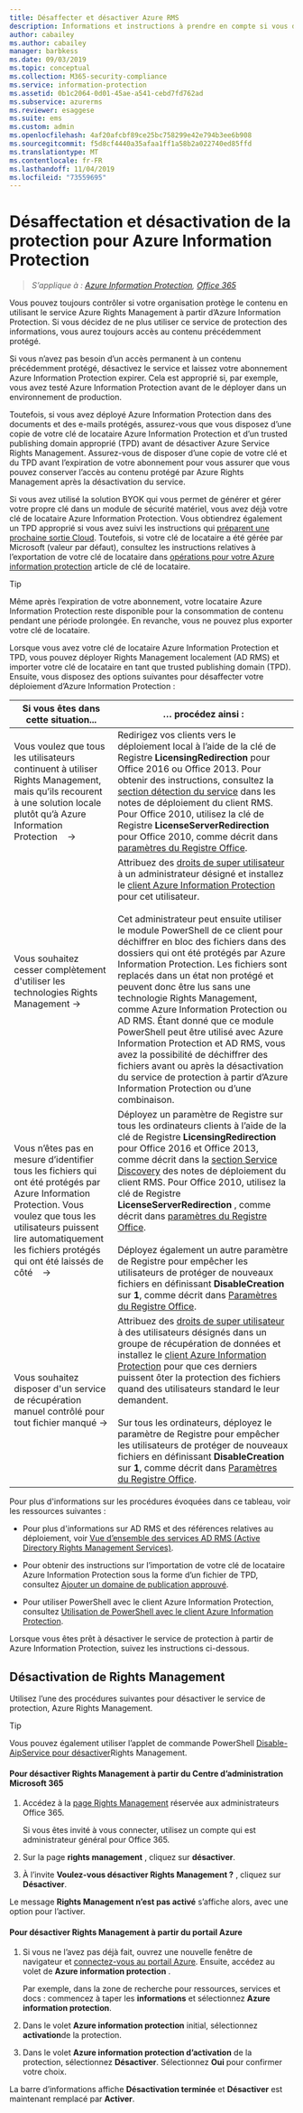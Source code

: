 ```yaml
---
title: Désaffecter et désactiver Azure RMS
description: Informations et instructions à prendre en compte si vous décidez de ne plus utiliser ce service de protection basé sur le cloud d’Azure Information Protection.
author: cabailey
ms.author: cabailey
manager: barbkess
ms.date: 09/03/2019
ms.topic: conceptual
ms.collection: M365-security-compliance
ms.service: information-protection
ms.assetid: 0b1c2064-0d01-45ae-a541-cebd7fd762ad
ms.subservice: azurerms
ms.reviewer: esaggese
ms.suite: ems
ms.custom: admin
ms.openlocfilehash: 4af20afcbf89ce25bc758299e42e794b3ee6b908
ms.sourcegitcommit: f5d8cf4440a35afaa1ff1a58b2a022740ed85ffd
ms.translationtype: MT
ms.contentlocale: fr-FR
ms.lasthandoff: 11/04/2019
ms.locfileid: "73559695"
---
```

# <a name="decommissioning-and-deactivating-protection-for-azure-information-protection"></a>Désaffectation et désactivation de la protection pour Azure Information Protection

>*S’applique à : [Azure Information Protection](https://azure.microsoft.com/pricing/details/information-protection), [Office 365](https://download.microsoft.com/download/E/C/F/ECF42E71-4EC0-48FF-AA00-577AC14D5B5C/Azure_Information_Protection_licensing_datasheet_EN-US.pdf)*

Vous pouvez toujours contrôler si votre organisation protège le contenu en utilisant le service Azure Rights Management à partir d’Azure Information Protection. Si vous décidez de ne plus utiliser ce service de protection des informations, vous aurez toujours accès au contenu précédemment protégé.

Si vous n’avez pas besoin d’un accès permanent à un contenu précédemment protégé, désactivez le service et laissez votre abonnement Azure Information Protection expirer. Cela est approprié si, par exemple, vous avez testé Azure Information Protection avant de le déployer dans un environnement de production.

Toutefois, si vous avez déployé Azure Information Protection dans des documents et des e-mails protégés, assurez-vous que vous disposez d’une copie de votre clé de locataire Azure Information Protection et d’un trusted publishing domain approprié (TPD) avant de désactiver Azure Service Rights Management. Assurez-vous de disposer d’une copie de votre clé et du TPD avant l’expiration de votre abonnement pour vous assurer que vous pouvez conserver l’accès au contenu protégé par Azure Rights Management après la désactivation du service. 

Si vous avez utilisé la solution BYOK qui vous permet de générer et gérer votre propre clé dans un module de sécurité matériel, vous avez déjà votre clé de locataire Azure Information Protection. Vous obtiendrez également un TPD approprié si vous avez suivi les instructions qui [préparent une prochaine sortie Cloud](https://techcommunity.microsoft.com/t5/Azure-Information-Protection/How-to-prepare-an-Azure-Information-Protection-Cloud-Exit-plan/ba-p/382631). Toutefois, si votre clé de locataire a été gérée par Microsoft (valeur par défaut), consultez les instructions relatives à l’exportation de votre clé de locataire dans [opérations pour votre Azure information protection](operations-tenant-key.md) article de clé de locataire.

> [!TIP]
> Même après l’expiration de votre abonnement, votre locataire Azure Information Protection reste disponible pour la consommation de contenu pendant une période prolongée. En revanche, vous ne pouvez plus exporter votre clé de locataire.

Lorsque vous avez votre clé de locataire Azure Information Protection et TPD, vous pouvez déployer Rights Management localement (AD RMS) et importer votre clé de locataire en tant que trusted publishing domain (TPD). Ensuite, vous disposez des options suivantes pour désaffecter votre déploiement d’Azure Information Protection :

|Si vous êtes dans cette situation...|… procédez ainsi :|
|----------------------------|--------------|
|Vous voulez que tous les utilisateurs continuent à utiliser Rights Management, mais qu’ils recourent à une solution locale plutôt qu’à Azure Information Protection    →|Redirigez vos clients vers le déploiement local à l’aide de la clé de Registre **LicensingRedirection** pour Office 2016 ou Office 2013. Pour obtenir des instructions, consultez la [section détection du service](./rms-client/client-deployment-notes.md) dans les notes de déploiement du client RMS. Pour Office 2010, utilisez la clé de Registre **LicenseServerRedirection** pour Office 2010, comme décrit dans [paramètres du Registre Office](https://technet.microsoft.com/library/dd772637%28v=ws.10%29.aspx).|
|Vous souhaitez cesser complètement d'utiliser les technologies Rights Management →|Attribuez des [droits de super utilisateur](configure-super-users.md) à un administrateur désigné et installez le [client Azure Information Protection](./rms-client/client-admin-guide-install.md) pour cet utilisateur.<br /><br />Cet administrateur peut ensuite utiliser le module PowerShell de ce client pour déchiffrer en bloc des fichiers dans des dossiers qui ont été protégés par Azure Information Protection. Les fichiers sont replacés dans un état non protégé et peuvent donc être lus sans une technologie Rights Management, comme Azure Information Protection ou AD RMS. Étant donné que ce module PowerShell peut être utilisé avec Azure Information Protection et AD RMS, vous avez la possibilité de déchiffrer des fichiers avant ou après la désactivation du service de protection à partir d’Azure Information Protection ou d’une combinaison.|
|Vous n’êtes pas en mesure d’identifier tous les fichiers qui ont été protégés par Azure Information Protection. Vous voulez que tous les utilisateurs puissent lire automatiquement les fichiers protégés qui ont été laissés de côté    →|Déployez un paramètre de Registre sur tous les ordinateurs clients à l’aide de la clé de Registre **LicensingRedirection** pour Office 2016 et Office 2013, comme décrit dans la [section Service Discovery](./rms-client/client-deployment-notes.md) des notes de déploiement du client RMS. Pour Office 2010, utilisez la clé de Registre **LicenseServerRedirection** , comme décrit dans [paramètres du Registre Office](https://technet.microsoft.com/library/dd772637%28v=ws.10%29.aspx).<br /><br />Déployez également un autre paramètre de Registre pour empêcher les utilisateurs de protéger de nouveaux fichiers en définissant **DisableCreation** sur **1**, comme décrit dans [Paramètres du Registre Office](https://technet.microsoft.com/library/dd772637%28v=ws.10%29.aspx).|
|Vous souhaitez disposer d'un service de récupération manuel contrôlé pour tout fichier manqué →|Attribuez des [droits de super utilisateur](configure-super-users.md) à des utilisateurs désignés dans un groupe de récupération de données et installez le [client Azure Information Protection](./rms-client/client-admin-guide-install.md) pour que ces derniers puissent ôter la protection des fichiers quand des utilisateurs standard le leur demandent.<br /><br />Sur tous les ordinateurs, déployez le paramètre de Registre pour empêcher les utilisateurs de protéger de nouveaux fichiers en définissant **DisableCreation** sur **1**, comme décrit dans [Paramètres du Registre Office](https://technet.microsoft.com/library/dd772637%28v=ws.10%29.aspx).|

Pour plus d'informations sur les procédures évoquées dans ce tableau, voir les ressources suivantes :

- Pour plus d'informations sur AD RMS et des références relatives au déploiement, voir [Vue d’ensemble des services AD RMS (Active Directory Rights Management Services)](https://technet.microsoft.com/library/hh831364.aspx).

- Pour obtenir des instructions sur l’importation de votre clé de locataire Azure Information Protection sous la forme d’un fichier de TPD, consultez [Ajouter un domaine de publication approuvé](https://technet.microsoft.com/library/cc771460.aspx).

- Pour utiliser PowerShell avec le client Azure Information Protection, consultez [ Utilisation de PowerShell avec le client Azure Information Protection](./rms-client/client-admin-guide-powershell.md).

Lorsque vous êtes prêt à désactiver le service de protection à partir de Azure Information Protection, suivez les instructions ci-dessous.

## <a name="deactivating-rights-management"></a>Désactivation de Rights Management
Utilisez l’une des procédures suivantes pour désactiver le service de protection, Azure Rights Management.

> [!TIP]
> Vous pouvez également utiliser l’applet de commande PowerShell [Disable-AipService pour désactiver](/powershell/module/aipservice/disable-aipservice)Rights Management.

#### <a name="to-deactivate-rights-management-from-the-microsoft-365-admin-center"></a>Pour désactiver Rights Management à partir du Centre d’administration Microsoft 365

1. Accédez à la [page Rights Management](https://account.activedirectory.windowsazure.com/RmsOnline/Manage.aspx) réservée aux administrateurs Office 365.
    
    Si vous êtes invité à vous connecter, utilisez un compte qui est administrateur général pour Office 365.

2. Sur la page **rights management** , cliquez sur **désactiver**.

3.  À l’invite **Voulez-vous désactiver Rights Management ?** , cliquez sur **Désactiver**.

Le message **Rights Management n’est pas activé** s’affiche alors, avec une option pour l’activer.

#### <a name="to-deactivate-rights-management-from-the-azure-portal"></a>Pour désactiver Rights Management à partir du portail Azure

1. Si vous ne l’avez pas déjà fait, ouvrez une nouvelle fenêtre de navigateur et [connectez-vous au portail Azure](configure-policy.md#signing-in-to-the-azure-portal). Ensuite, accédez au volet de **Azure information protection** .

    Par exemple, dans la zone de recherche pour ressources, services et docs : commencez à taper les **informations** et sélectionnez **Azure information protection**.

2. Dans le volet **Azure information protection** initial, sélectionnez **activation**de la protection. 

3.  Dans le volet **Azure information protection d’activation** de la protection, sélectionnez **Désactiver**. Sélectionnez **Oui** pour confirmer votre choix.

La barre d’informations affiche **Désactivation terminée** et **Désactiver** est maintenant remplacé par **Activer**. 
